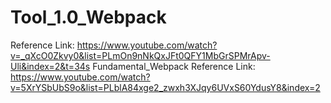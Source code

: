 # Tool_1.0_Webpack
Reference Link: https://www.youtube.com/watch?v=_qXcO0Zkvy0&list=PLmOn9nNkQxJFt0QFY1MbGrSPMrApv-Uli&index=2&t=34s
Fundamental_Webpack 
Reference Link: https://www.youtube.com/watch?v=5XrYSbUbS9o&list=PLblA84xge2_zwxh3XJqy6UVxS60YdusY8&index=2
